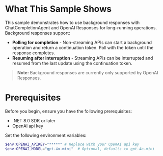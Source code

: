 ﻿# What This Sample Shows

This sample demonstrates how to use background responses with ChatCompletionAgent and OpenAI Responses for long-running operations. Background responses support:

- **Polling for completion** - Non-streaming APIs can start a background operation and return a continuation token. Poll with the token until the response completes.
- **Resuming after interruption** - Streaming APIs can be interrupted and resumed from the last update using the continuation token.

> **Note:** Background responses are currently only supported by OpenAI Responses.

# Prerequisites

Before you begin, ensure you have the following prerequisites:

- .NET 8.0 SDK or later
- OpenAI api key

Set the following environment variables:

```powershell
$env:OPENAI_APIKEY="*****" # Replace with your OpenAI api key
$env:OPENAI_MODEL="gpt-4o-mini"  # Optional, defaults to gpt-4o-mini